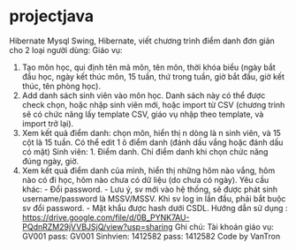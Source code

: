 # projectjava
Hibernate Mysql
Swing, Hibernate, viết chương trình điểm danh đơn giản cho 2 loại người dùng: 
Giáo vụ: 
1. Tạo môn học, qui định tên mã môn, tên môn, thời khóa biểu (ngày bắt đầu học, ngày kết thúc môn, 15 tuần, thứ trong tuần, giờ bắt đầu, giờ kết thúc, tên phòng học). 
2. Add danh sách sinh viên vào môn học. Danh sách này có thể được check chọn, hoặc nhập sinh viên mới, hoặc import từ CSV (chương trình sẽ có chức năng lấy template CSV, giáo vụ nhập theo template, và import trở lại). 
3. Xem kết quả điểm danh: chọn môn, hiển thị n dòng là n sinh viên, và 15 cột là 15 tuần. Có thể edit 1 ô điểm danh (đánh dấu vắng hoặc đánh dấu có mặt) 
Sinh viên: 1. Điểm danh. Chỉ điểm danh khi chọn chức năng đúng ngày, giờ. 
2. Xem kết quả điểm danh của mình, hiển thị những hôm nào vắng, hôm nào có đi học, hôm nào chưa có dữ liệu (do chưa có ngày). 
Yêu cầu khác: - Đổi password. - Lưu ý, sv mới vào hệ thống, sẽ được phát sinh username/password là MSSV/MSSV. Khi sv log in lần đầu, phải bắt buộc sv đổi password. - Mật khẩu được hash dưới CSDL.
Hướng dẫn sử dụng : https://drive.google.com/file/d/0B_PYNK7AU-PQdnRZM29jVVBJSjQ/view?usp=sharing
Ghi chú:
Tài khoản giáo vụ: GV001
pass: GV001
Sinhvien: 1412582
pass: 1412582
Code by VanTron

